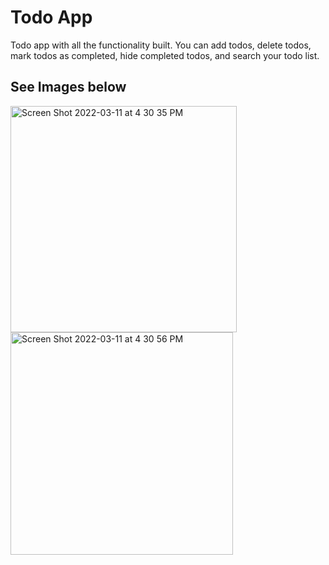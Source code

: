 # Todo App

Todo app with all the functionality built. You can add todos, delete todos, mark todos as completed, hide completed todos, and search your todo list. 

## See Images below

<img width="362" alt="Screen Shot 2022-03-11 at 4 30 35 PM" src="https://user-images.githubusercontent.com/47411070/157973386-8f4f3401-3974-4829-8272-df280c065584.png">

<img width="356" alt="Screen Shot 2022-03-11 at 4 30 56 PM" src="https://user-images.githubusercontent.com/47411070/157973408-9bc9614b-c8ee-4466-99b3-8f4b2b78e87b.png">



